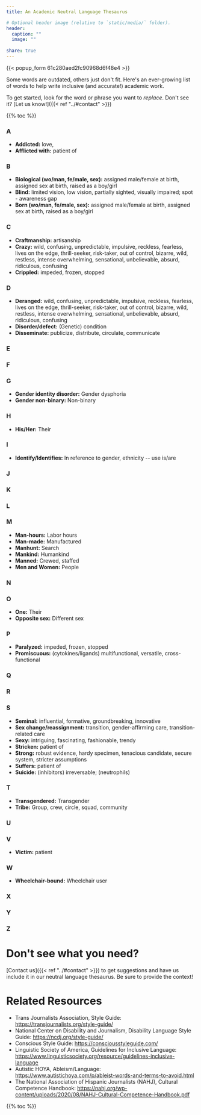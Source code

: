 ```yaml
---
title: An Academic Neutral Language Thesaurus

# Optional header image (relative to `static/media/` folder).
header:
  caption: ""
  image: ""
  
share: true
---
```

{{< popup_form 61c280aed2fc90968d6f48e4 >}}

Some words are outdated, others just don't fit. Here's an ever-growing list of words to help write inclusive (and accurate!) academic work. 

To get started, look for the word or phrase you want to _replace_. Don't see it? [Let us know!]({{< ref "../#contact" >}}) 

{{% toc %}}

### A

- **Addicted:** love, 
- **Afflicted with:** patient of

### B

- **Biological (wo/man, fe/male, sex):** assigned male/female at birth, assigned sex at birth, raised as a boy/girl
- **Blind:** limited vision, low vision, partially sighted, visually impaired; spot - awareness gap
- **Born (wo/man, fe/male, sex):** assigned male/female at birth, assigned sex at birth, raised as a boy/girl

### C

- **Craftmanship:** artisanship
- **Crazy:** wild, confusing, unpredictable, impulsive, reckless, fearless, lives on the edge, thrill-seeker, risk-taker, out of control, bizarre, wild, restless, intense overwhelming, sensational, unbelievable, absurd, ridiculous, confusing
- **Crippled:** impeded, frozen, stopped

### D

- **Deranged:** wild, confusing, unpredictable, impulsive, reckless, fearless, lives on the edge, thrill-seeker, risk-taker, out of control, bizarre, wild, restless, intense overwhelming, sensational, unbelievable, absurd, ridiculous, confusing
- **Disorder/defect:** (Genetic) condition
- **Disseminate:** publicize, distribute, circulate, communicate

### E


### F


### G

- **Gender identity disorder:** Gender dysphoria
- **Gender non-binary:** Non-binary

### H

- **His/Her:** Their

### I

- **Identify/Identifies:** In reference to gender, ethnicity -- use is/are

### J


### K


### L


### M

- **Man-hours:** Labor hours
- **Man-made:** Manufactured
- **Manhunt:** Search
- **Mankind:** Humankind
- **Manned:** Crewed, staffed
- **Men and Women:** People

### N


### O

- **One:** Their
- **Opposite sex:** Different sex

### P

- **Paralyzed:** impeded, frozen, stopped
- **Promiscuous:** (cytokines/ligands) multifunctional, versatile, cross-functional

### Q


### R


### S

- **Seminal:** influential, formative, groundbreaking, innovative
- **Sex change/reassignment:** transition, gender-affirming care, transition-related care
- **Sexy:** intriguing, fascinating, fashionable, trendy
- **Stricken:** patient of
- **Strong:** robust evidence, hardy specimen, tenacious candidate, secure system, stricter assumptions
- **Suffers:** patient of
- **Suicide:** (inhibitors) irreversable; (neutrophils) 

### T

- **Transgendered:** Transgender
- **Tribe:** Group, crew, circle, squad, community

### U


### V

- **Victim:** patient

### W

- **Wheelchair-bound:** Wheelchair user

### X


### Y


### Z

# Don't see what you need?
[Contact us]({{< ref "../#contact" >}}) to get suggestions and have us include it in our neutral language thesaurus. Be sure to provide the context!

# Related Resources

- Trans Journalists Association, Style Guide: https://transjournalists.org/style-guide/
- National Center on Disability and Journalism, Disability Language Style Guide: https://ncdj.org/style-guide/
- Conscious Style Guide: https://consciousstyleguide.com/
- Linguistic Society of America, Guidelines for Inclusive Language: https://www.linguisticsociety.org/resource/guidelines-inclusive-language
- Autistic HOYA, Ableism/Language: https://www.autistichoya.com/p/ableist-words-and-terms-to-avoid.html
- The National Association of Hispanic Journalists (NAHJ), Cultural Competence Handbook: https://nahj.org/wp-content/uploads/2020/08/NAHJ-Cultural-Competence-Handbook.pdf

{{% toc %}}
